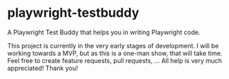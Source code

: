 # playwright-testbuddy
A Playwright Test Buddy that helps you in writing Playwright code.

This project is currently in the very early stages of development. I will be working towards a MVP, but as this is a one-man show, that will take time. Feel free to create feature requests, pull requests, ... All help is very much appreciated! Thank you!

